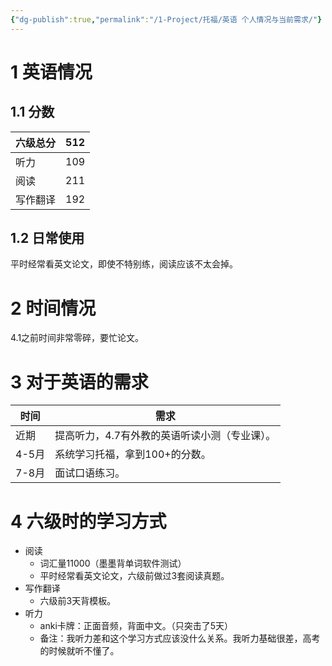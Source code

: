 ```yaml
---
{"dg-publish":true,"permalink":"/1-Project/托福/英语 个人情况与当前需求/"}
---
```


# 1 英语情况
## 1.1 分数 
| 六级总分 | 512 |
| ---- | ---- |
| 听力 | 109 |
| 阅读 | 211 |
| 写作翻译 | 192 |
## 1.2 日常使用
平时经常看英文论文，即使不特别练，阅读应该不太会掉。
# 2 时间情况
4.1之前时间非常零碎，要忙论文。
# 3 对于英语的需求
| 时间 | 需求 |
| ---- | ---- |
| 近期 | 提高听力，4.7有外教的英语听读小测（专业课）。 |
| 4-5月 | 系统学习托福，拿到100+的分数。 |
| 7-8月 | 面试口语练习。 |
# 4 六级时的学习方式
- 阅读
	- 词汇量11000（墨墨背单词软件测试）
	- 平时经常看英文论文，六级前做过3套阅读真题。
- 写作翻译
	- 六级前3天背模板。
- 听力
	- anki卡牌：正面音频，背面中文。（只突击了5天）
	- 备注：我听力差和这个学习方式应该没什么关系。我听力基础很差，高考的时候就听不懂了。